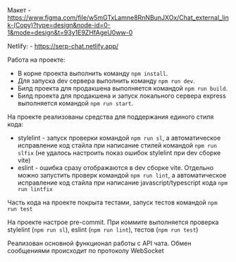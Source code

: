 Макет - https://www.figma.com/file/w5mGTxLamne8RnNBunJXOx/Chat_external_link-(Copy)?type=design&node-id=0-1&mode=design&t=93y1E9ZHfAgeU0ww-0

Netlify: - https://serp-chat.netlify.app/

Работа на проекте:
- В корне проекта выполнить команду ```npm install```.
- Для запуска dev сервера выполнить команду ```npm run dev```.
- Билд проекта для продакшена выполняется командой ```npm run build```.
- Билд проекта для продакшена и запуск локального сервера express выполняется командой ```npm run start```.

На проекте реализованы средства для поддержания единого стиля кода:
- stylelint - запуск проверки командой ```npm run sl```, а автоматическое исправление код стайла при написание стилей командой ```npm run slfix``` (не удалось настроить показ ошибок stylelint при dev сборке vite)
- eslint - ошибка сразу отображаются в dev сборке vite. Отдельно можно запустить  проверк командой ```npm run lint```, а автоматическое исправление код стайла при написание javascript/typescript кода ```npm run lintfix```

Часть кода на проекте покрыта тестами, запуск тестов командой ```npm run test```

На проекте настрое pre-commit. При коммите выполняется проверка stylelint (```npm run sl```), eslint (```npm run lint```), тестов (```npm run test```)

Реализован основной функционал работы с API чата. Обмен сообщениями происходит по протоколу WebSocket
